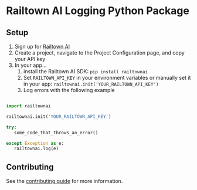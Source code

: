 # Railtown AI Logging Python Package

## Setup

1. Sign up for [Railtown AI](https://railtown.ai)
1. Create a project, navigate to the Project Configuration page, and copy your API key
1. In your app...
   1. install the Railtown AI SDK: `pip install railtownai`
   1. Set `RAILTOWN_API_KEY` in your environment variables or manually set it in your app: `railtownai.init('YOUR_RAILTOWN_API_KEY')`
   1. Log errors with the following example

```python

import railtownai

railtownai.init('YOUR_RAILTOWN_API_KEY')

try:
   some_code_that_throws_an_error()

except Exception as e:
   railtownai.log(e)
```

## Contributing

See the [contributing guide](./CONTRIBUTING.md) for more information.
